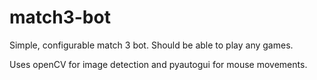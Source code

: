 # match3-bot
Simple, configurable match 3 bot. Should be able to play any games.

Uses openCV for image detection and pyautogui for mouse movements.
